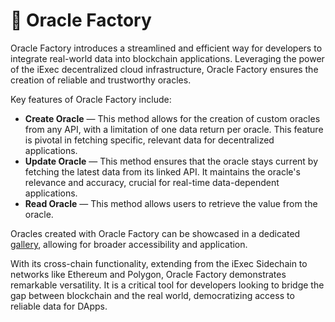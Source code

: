 # 🧙 Oracle Factory

Oracle Factory introduces a streamlined and efficient way for developers to
integrate real-world data into blockchain applications. Leveraging the power of
the iExec decentralized cloud infrastructure, Oracle Factory ensures the
creation of reliable and trustworthy oracles.

Key features of Oracle Factory include:

- **Create Oracle** — This method allows for the creation of custom oracles from
  any API, with a limitation of one data return per oracle. This feature is
  pivotal in fetching specific, relevant data for decentralized applications.
- **Update Oracle** — This method ensures that the oracle stays current by
  fetching the latest data from its linked API. It maintains the oracle's
  relevance and accuracy, crucial for real-time data-dependent applications.
- **Read Oracle** — This method allows users to retrieve the value from the
  oracle.

Oracles created with Oracle Factory can be showcased in a dedicated
[gallery](https://oracle-factory.iex.ec/gallery), allowing for broader
accessibility and application.

With its cross-chain functionality, extending from the iExec Sidechain to
networks like Ethereum and Polygon, Oracle Factory demonstrates remarkable
versatility. It is a critical tool for developers looking to bridge the gap
between blockchain and the real world, democratizing access to reliable data for
DApps.
